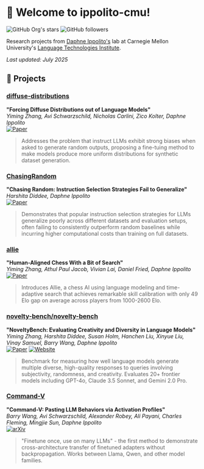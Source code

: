 # 👋 Welcome to ippolito-cmu!

![GitHub Org's stars](https://img.shields.io/github/stars/ippolito-cmu?style=social)
![GitHub followers](https://img.shields.io/github/followers/ippolito-cmu?style=social)

Research projects from [Daphne Ippolito's](https://www.daphnei.com/) lab at Carnegie Mellon University's [Language Technologies Institute](https://lti.cmu.edu/). 

*Last updated: July 2025*

## 🔬 Projects

### [diffuse-distributions](https://github.com/ippolito-cmu/diffuse-distributions)
**"Forcing Diffuse Distributions out of Language Models"**  
*Yiming Zhang, Avi Schwarzschild, Nicholas Carlini, Zico Kolter, Daphne Ippolito*  
[![Paper](https://img.shields.io/badge/COLM%202024-Conference-lightblue?style=flat-square)](https://openreview.net/forum?id=9JY1QLVFPZ)  
> Addresses the problem that instruct LLMs exhibit strong biases when asked to generate random outputs, proposing a fine-tuing method to make models produce more uniform distributions for synthetic dataset generation.

### [ChasingRandom](https://github.com/ippolito-cmu/ChasingRandom)
**"Chasing Random: Instruction Selection Strategies Fail to Generalize"**  
*Harshita Diddee, Daphne Ippolito*  
[![Paper](https://img.shields.io/badge/NAACL%202025-Findings-brightgreen?style=flat-square)](https://aclanthology.org/2025.findings-naacl.103/)  
> Demonstrates that popular instruction selection strategies for LLMs generalize poorly across different datasets and evaluation setups, often failing to consistently outperform random baselines while incurring higher computational costs than training on full datasets.

### [allie](https://github.com/ippolito-cmu/allie)
**"Human-Aligned Chess With a Bit of Search"**  
*Yiming Zhang, Athul Paul Jacob, Vivian Lai, Daniel Fried, Daphne Ippolito*   
[![Paper](https://img.shields.io/badge/ICLR%202025-Conference-blue?style=flat-square)](https://openreview.net/forum?id=bc2H72hGxB)  
> Introduces Allie, a chess AI using language modeling and time-adaptive search that achieves remarkable skill calibration with only 49 Elo gap on average across players from 1000-2600 Elo.


### [novelty-bench/novelty-bench](https://github.com/novelty-bench/novelty-bench)
**"NoveltyBench: Evaluating Creativity and Diversity in Language Models"**  
*Yiming Zhang, Harshita Diddee, Susan Holm, Hanchen Liu, Xinyue Liu, Vinay Samuel, Barry Wang, Daphne Ippolito*  
[![Paper](https://img.shields.io/badge/COLM%202025-Conference-lightblue?style=flat-square)](https://arxiv.org/html/2504.05228)
[![Website](https://img.shields.io/badge/website-novelty--bench.github.io-blue?style=flat-square)](https://novelty-bench.github.io)  
> Benchmark for measuring how well language models generate multiple diverse, high-quality responses to queries involving subjectivity, randomness, and creativity. Evaluates 20+ frontier models including GPT-4o, Claude 3.5 Sonnet, and Gemini 2.0 Pro.

### [Command-V](https://github.com/ippolito-cmu/Command-V)
**"Command-V: Pasting LLM Behaviors via Activation Profiles"**  
*Barry Wang, Avi Schwarzschild, Alexander Robey, Ali Payani, Charles Fleming, Mingjie Sun, Daphne Ippolito*  
[![arXiv](https://img.shields.io/badge/arXiv-Preprint-red.svg)](https://arxiv.org/abs/2506.19140)  
> "Finetune once, use on many LLMs" - the first method to demonstrate cross-architecture transfer of finetuned adapters without backpropagation. Works between Llama, Qwen, and other model families.
